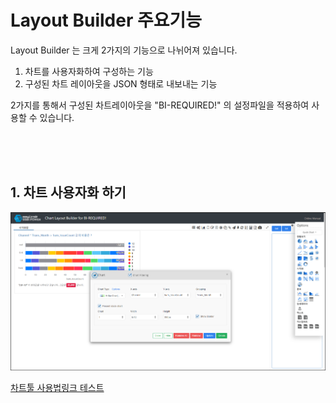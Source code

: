 
# Layout Builder 주요기능

Layout Builder 는 크게 2가지의 기능으로 나뉘어져 있습니다.<br>

1. 차트를 사용자화하여 구성하는 기능<br>
2. 구성된 차트 레이아웃을 JSON 형태로 내보내는 기능<br>

2가지를 통해서 구성된 차트레이아웃을 "BI-REQUIRED!"  의 설정파일을 적용하여 사용할 수 있습니다.

<br>
<br>
<br>

## 1. 차트 사용자화 하기

![image-20230411135039842](images/file1/image-20230411135039842.png)

<a href="/CHART-LAYOUT-BUILDER/USERMANUAL/LAYOUT-BUILDER/">차트툴 사용법링크 테스트</a>

